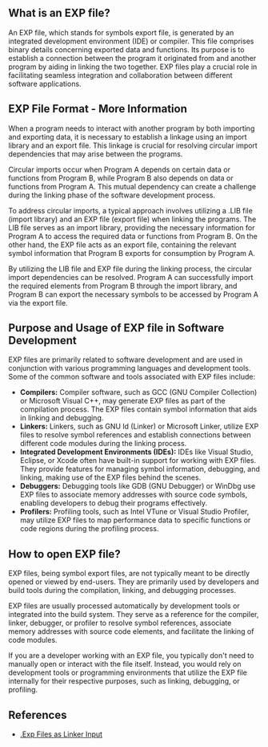 ## What is an EXP file?

An EXP file, which stands for symbols export file, is generated by an integrated development environment (IDE) or compiler. This file comprises binary details concerning exported data and functions. Its purpose is to establish a connection between the program it originated from and another program by aiding in linking the two together. EXP files play a crucial role in facilitating seamless integration and collaboration between different software applications.

## EXP File Format - More Information

When a program needs to interact with another program by both importing and exporting data, it is necessary to establish a linkage using an import library and an export file. This linkage is crucial for resolving circular import dependencies that may arise between the programs.

Circular imports occur when Program A depends on certain data or functions from Program B, while Program B also depends on data or functions from Program A. This mutual dependency can create a challenge during the linking phase of the software development process.

To address circular imports, a typical approach involves utilizing a .LIB file (import library) and an EXP file (export file) when linking the programs. The LIB file serves as an import library, providing the necessary information for Program A to access the required data or functions from Program B. On the other hand, the EXP file acts as an export file, containing the relevant symbol information that Program B exports for consumption by Program A.

By utilizing the LIB file and EXP file during the linking process, the circular import dependencies can be resolved. Program A can successfully import the required elements from Program B through the import library, and Program B can export the necessary symbols to be accessed by Program A via the export file.

## Purpose and Usage of EXP file in Software Development

EXP files are primarily related to software development and are used in conjunction with various programming languages and development tools. Some of the common software and tools associated with EXP files include:

- **Compilers:** Compiler software, such as GCC (GNU Compiler Collection) or Microsoft Visual C++, may generate EXP files as part of the compilation process. The EXP files contain symbol information that aids in linking and debugging.
- **Linkers:** Linkers, such as GNU ld (Linker) or Microsoft Linker, utilize EXP files to resolve symbol references and establish connections between different code modules during the linking process.
- **Integrated Development Environments (IDEs):** IDEs like Visual Studio, Eclipse, or Xcode often have built-in support for working with EXP files. They provide features for managing symbol information, debugging, and linking, making use of the EXP files behind the scenes.
- **Debuggers:** Debugging tools like GDB (GNU Debugger) or WinDbg use EXP files to associate memory addresses with source code symbols, enabling developers to debug their programs effectively.
- **Profilers:** Profiling tools, such as Intel VTune or Visual Studio Profiler, may utilize EXP files to map performance data to specific functions or code regions during the profiling process.

## How to open EXP file?

EXP files, being symbol export files, are not typically meant to be directly opened or viewed by end-users. They are primarily used by developers and build tools during the compilation, linking, and debugging processes.

EXP files are usually processed automatically by development tools or integrated into the build system. They serve as a reference for the compiler, linker, debugger, or profiler to resolve symbol references, associate memory addresses with source code elements, and facilitate the linking of code modules.

If you are a developer working with an EXP file, you typically don't need to manually open or interact with the file itself. Instead, you would rely on development tools or programming environments that utilize the EXP file internally for their respective purposes, such as linking, debugging, or profiling.

## References
* [.Exp Files as Linker Input](https://learn.microsoft.com/en-us/cpp/build/reference/dot-exp-files-as-linker-input?view=msvc-170)
